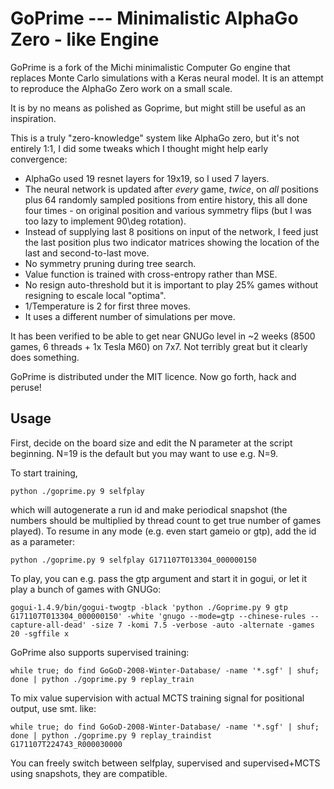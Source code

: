 GoPrime --- Minimalistic AlphaGo Zero - like Engine
==============================================

GoPrime is a fork of the Michi minimalistic Computer Go engine that replaces
Monte Carlo simulations with a Keras neural model.  It is an attempt to
reproduce the AlphaGo Zero work on a small scale.

It is by no means as polished as Goprime, but might still be useful as an
inspiration.

This is a truly "zero-knowledge" system like AlphaGo zero, but it's
not entirely 1:1, I did some tweaks which I thought might help early
convergence:

  * AlphaGo used 19 resnet layers for 19x19, so I used 7 layers.
  * The neural network is updated after _every_ game, _twice_, on _all_
    positions plus 64 randomly sampled positions from entire history,
    this all done four times - on original position and various
    symmetry flips (but I was too lazy to implement 90\deg rotation).
  * Instead of supplying last 8 positions on input of the network,
    I feed just the last position plus two indicator matrices showing
    the location of the last and second-to-last move.
  * No symmetry pruning during tree search.
  * Value function is trained with cross-entropy rather than MSE.
  * No resign auto-threshold but it is important to play 25% games
    without resigning to escale local "optima".
  * 1/Temperature is 2 for first three moves.
  * It uses a different number of simulations per move.

It has been verified to be able to get near GNUGo level in ~2 weeks (8500
games, 6 threads + 1x Tesla M60) on 7x7.  Not terribly great but it clearly
does something.

GoPrime is distributed under the MIT licence.  Now go forth, hack and peruse!

Usage
-----

First, decide on the board size and edit the N parameter at the script
beginning.  N=19 is the default but you may want to use e.g. N=9.

To start training,

	python ./goprime.py 9 selfplay

which will autogenerate a run id and make periodical snapshot (the numbers
should be multiplied by thread count to get true number of games played).  To
resume in any mode (e.g. even start gameio or gtp), add the id as a parameter:

	python ./goprime.py 9 selfplay G171107T013304_000000150

To play, you can e.g. pass the gtp argument and start it in gogui, or let it
play a bunch of games with GNUGo:

	gogui-1.4.9/bin/gogui-twogtp -black 'python ./Goprime.py 9 gtp G171107T013304_000000150' -white 'gnugo --mode=gtp --chinese-rules --capture-all-dead' -size 7 -komi 7.5 -verbose -auto -alternate -games 20 -sgffile x

GoPrime also supports supervised training:

	while true; do find GoGoD-2008-Winter-Database/ -name '*.sgf' | shuf; done | python ./goprime.py 9 replay_train

To mix value supervision with actual MCTS training signal for positional
output, use smt. like:

	while true; do find GoGoD-2008-Winter-Database/ -name '*.sgf' | shuf; done | python ./goprime.py 9 replay_traindist G171107T224743_R000030000

You can freely switch between selfplay, supervised and supervised+MCTS using
snapshots, they are compatible.

